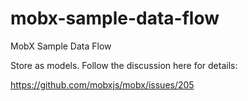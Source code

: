 # mobx-sample-data-flow
MobX Sample Data Flow

Store as models. Follow the discussion here for details:

https://github.com/mobxjs/mobx/issues/205
